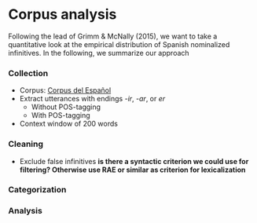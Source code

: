 # Corpus analysis

Following the lead of Grimm & McNally (2015), we want to take a quantitative look at the empirical distribution of Spanish nominalized infinitives. In the following, we summarize our approach

### Collection
* Corpus: [Corpus del Español](https://www.corpusdelespanol.org/web-dial/)
* Extract utterances with endings *-ir*, *-ar*, or *er*
	* Without POS-tagging
	* With POS-tagging
* Context window of 200 words


### Cleaning

* Exclude false infinitives **is there a syntactic criterion we could use for filtering? Otherwise use RAE or similar as criterion for lexicalization**

### Categorization


### Analysis  